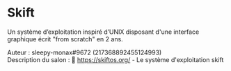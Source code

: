 # Skift

Un système d’exploitation inspiré d’UNIX disposant d'une interface graphique écrit "from scratch" en 2 ans.

Auteur : sleepy-monax#9672 (217368892455124993)  
Description du salon : :avocado:   https://skiftos.org/ - Le système d'exploitation skift
